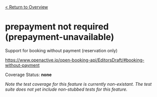 [< Return to Overview](../../README.md)
# prepayment not required (prepayment-unavailable)

Support for booking without payment (reservation only)


https://www.openactive.io/open-booking-api/EditorsDraft/#booking-without-payment

Coverage Status: **none**


*Note the test coverage for this feature is currently non-existant. The test suite does not yet include non-stubbed tests for this feature.*



